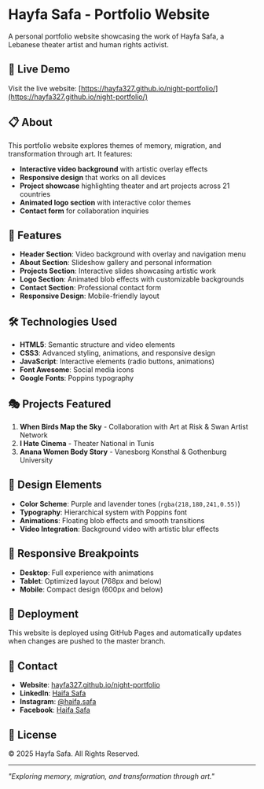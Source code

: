 # Hayfa Safa - Portfolio Website

A personal portfolio website showcasing the work of Hayfa Safa, a Lebanese theater artist and human rights activist.

## 🌟 Live Demo
Visit the live website: [https://hayfa327.github.io/night-portfolio/](https://hayfa327.github.io/night-portfolio/)

## 📋 About
This portfolio website explores themes of memory, migration, and transformation through art. It features:

- **Interactive video background** with artistic overlay effects
- **Responsive design** that works on all devices
- **Project showcase** highlighting theater and art projects across 21 countries
- **Animated logo section** with interactive color themes
- **Contact form** for collaboration inquiries

## 🎨 Features
- **Header Section**: Video background with overlay and navigation menu
- **About Section**: Slideshow gallery and personal information
- **Projects Section**: Interactive slides showcasing artistic work
- **Logo Section**: Animated blob effects with customizable backgrounds
- **Contact Section**: Professional contact form
- **Responsive Design**: Mobile-friendly layout

## 🛠️ Technologies Used
- **HTML5**: Semantic structure and video elements
- **CSS3**: Advanced styling, animations, and responsive design
- **JavaScript**: Interactive elements (radio buttons, animations)
- **Font Awesome**: Social media icons
- **Google Fonts**: Poppins typography

## 🎭 Projects Featured
1. **When Birds Map the Sky** - Collaboration with Art at Risk & Swan Artist Network
2. **I Hate Cinema** - Theater National in Tunis
3. **Anana Women Body Story** - Vanesborg Konsthal & Gothenburg University

## 🌈 Design Elements
- **Color Scheme**: Purple and lavender tones (`rgba(218,180,241,0.55)`)
- **Typography**: Hierarchical system with Poppins font
- **Animations**: Floating blob effects and smooth transitions
- **Video Integration**: Background video with artistic blur effects

## 📱 Responsive Breakpoints
- **Desktop**: Full experience with animations
- **Tablet**: Optimized layout (768px and below)
- **Mobile**: Compact design (600px and below)

## 🚀 Deployment
This website is deployed using GitHub Pages and automatically updates when changes are pushed to the master branch.

## 📧 Contact
- **Website**: [hayfa327.github.io/night-portfolio](https://hayfa327.github.io/night-portfolio/)
- **LinkedIn**: [Haifa Safa](https://www.linkedin.com/in/haifa-safa-665810176/)
- **Instagram**: [@haifa.safa](https://www.instagram.com/haifa.safa/)
- **Facebook**: [Haifa Safa](https://www.facebook.com/haifa.safa.9/)

## 📄 License
© 2025 Hayfa Safa. All Rights Reserved.

---
*"Exploring memory, migration, and transformation through art."*